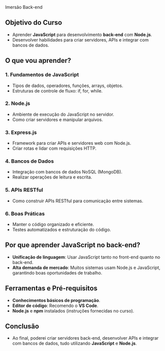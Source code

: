 Imersão Back-end

## Objetivo do Curso
- Aprender **JavaScript** para desenvolvimento **back-end** com **Node.js**.
- Desenvolver habilidades para criar servidores, APIs e integrar com bancos de dados.

## O que vou aprender?

### 1. **Fundamentos de JavaScript**
- Tipos de dados, operadores, funções, arrays, objetos.
- Estruturas de controle de fluxo: if, for, while.
  
### 2. **Node.js**
- Ambiente de execução do JavaScript no servidor.
- Como criar servidores e manipular arquivos.

### 3. **Express.js**
- Framework para criar APIs e servidores web com Node.js.
- Criar rotas e lidar com requisições HTTP.

### 4. **Bancos de Dados**
- Integração com bancos de dados NoSQL (MongoDB).
- Realizar operações de leitura e escrita.

### 5. **APIs RESTful**
- Como construir APIs RESTful para comunicação entre sistemas.

### 6. **Boas Práticas**
- Manter o código organizado e eficiente.
- Testes automatizados e estruturação do código.

## Por que aprender JavaScript no back-end?
- **Unificação de linguagem**: Usar JavaScript tanto no front-end quanto no back-end.
- **Alta demanda de mercado**: Muitos sistemas usam Node.js e JavaScript, garantindo boas oportunidades de trabalho.

## Ferramentas e Pré-requisitos
- **Conhecimentos básicos de programação**.
- **Editor de código**: Recomendo o **VS Code**.
- **Node.js** e **npm** instalados (instruções fornecidas no curso).

## Conclusão
- Ao final, poderei criar servidores back-end, desenvolver APIs e integrar com bancos de dados, tudo utilizando **JavaScript** e **Node.js**.
